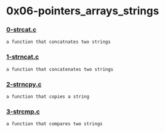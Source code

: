# 0x06-pointers_arrays_strings


### [0-strcat.c](./0-strcat.c)
```
a function that concatnates two strings
```


### [1-strncat.c](./1-strncat.c)
```
a function that concatenates two strings
```


### [2-strncpy.c](./2-strncpy.c)
```
a function that copies a string
```


### [3-strcmp.c](./3-strcmp.c)
```
a function that compares two strings
```


